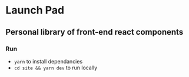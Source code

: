 # Launch Pad
## Personal library of front-end react components

### Run
- `yarn` to install dependancies
- `cd site && yarn dev` to run locally